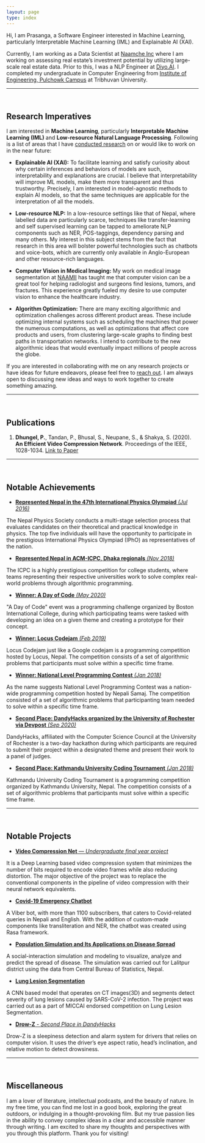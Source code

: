```yaml
---
layout: page
type: index
---
```


Hi, I am Prasanga, a Software Engineer interested in Machine Learning, particularly Interpretable Machine Learning (IML) and Explainable AI (XAI). 

Currently, I am working as a Data Scientist at [Naamche Inc](https://www.naamche.com) where I am working on assessing real estate’s investment potential by utilizing large-scale real estate data. Prior to this, I was a NLP Engineer at [Diyo.AI](https://diyo.ai/). I completed my undergraduate in Computer Engineering from [Institute of Engineering, Pulchowk Campus](https://pcampus.edu.np/) at Tribhuvan University.

---
<br />

## Research Imperatives

I am interested in **Machine Learning**, particularly **Interpretable Machine Learning (IML)** and **Low-resource Natural Language Processing**. Following is a list of areas that I have [conducted research](/publications.md) on or would like to work on in the near future:

- **Explainable AI (XAI):** To facilitate learning and satisfy curiosity about why certain inferences and behaviors of models are such, interpretability and explanations are crucial. I believe that interpretability will improve ML models, make them more transparent and thus trustworthy. Precisely, I am interested in model-agnostic methods to explain AI models, so that the same techniques are applicable for the interpretation of all the models. 

- **Low-resource NLP:** In a low-resource settings like that of Nepal, where labelled data are particularly scarce, techniques like transfer-learning and self supervised learning can be tapped to ameliorate NLP components such as NER, POS-taggings, dependency parsing and many others. My interest in this subject stems from the fact that research in this area will bolster powerful technologies such as chatbots and voice-bots, which are currently only available in Anglo-European and other resource-rich languages.

- **Computer Vision in Medical Imaging:** My work on medical image segmentation at [NAAMII](https://www.naamii.org.np/) has taught me that computer vision can be a great tool for helping radiologist and surgeons find lesions, tumors, and fractures. This experience greatly fueled my desire to use computer vision to enhance the healthcare industry.

- **Algorithm Optimization:** There are many exciting algorithmic and optimization challenges across different product areas. These include optimizing internal systems such as scheduling the machines that power the numerous computations, as well as optimizations that affect core products and users, from clustering large-scale graphs to finding best paths in transportation networks. I intend to contribute to the new algorithmic ideas that would eventually impact millions of people across the globe.

If you are interested in collaborating with me on any research projects or have ideas for future endeavors, please feel free to [reach out](/contact.md). I am always open to discussing new ideas and ways to work together to create something amazing.

---
<br />

## Publications

1. **Dhungel, P.**, Tandan, P., Bhusal, S., Neupane, S., & Shakya, S. (2020). **An Efficient Video Compression Network**. Proceedings of the IEEE, 1028-1034. [Link to Paper](https://www.researchgate.net/publication/349802209_An_Efficient_Video_Compression_Network#read)

---
<br />

## Notable Achievements

- [**Represented Nepal in the 47th International Physics Olympiad** *(Jul 2016)*](/achievements/physics_olympiad)

The Nepal Physics Society conducts a multi-stage selection process that evaluates candidates on their theoretical and practical knowledge in physics. The top five individuals will have the opportunity to participate in the prestigious International Physics Olympiad (IPhO) as representatives of the nation.

- [**Represented Nepal in ACM-ICPC, Dhaka regionals** *(Nov 2018)*](/achievements/icpc)

The ICPC is a highly prestigious competition for college students, where teams representing their respective universities work to solve complex real-world problems through algorithmic programming.

- [**Winner: A Day of Code** *(May 2020)*](/achievements/a_day_of_code)

"A Day of Code" event was a programming challenge organized by Boston International College, during which participating teams were tasked with developing an idea on a given theme and creating a prototype for their concept.

- [**Winner: Locus Codejam** *(Feb 2019)*](/achievements/locus_codejam)

Locus Codejam just like a Google codejam is a programming competition hosted by Locus, Nepal. The competition consists of a set of algorithmic problems that participants must solve within a specific time frame.

- [**Winner: National Level Programming Contest** *(Jan 2018)*](/achievements/cp_contest)

As the name suggests National Level Programming Contest was a nation-wide programming competition hosted by Nepali Samaj. The competition consisted of a set of algorithmic problems that participanting team needed to solve within a specific time frame.

- [**Second Place: DandyHacks organized by the University of Rochester via Devpost** *(Sep 2020)*](/achievements/dandy_hacks)

DandyHacks, affiliated with the Computer Science Council at the University of Rochester is a two-day hackathon during which participants are required to submit their project within a designated theme and present their work to a panel of judges.

- [**Second Place: Kathmandu University Coding Tournament** *(Jan 2018)*](/achievements/ku_codes)

Kathmandu University Coding Tournament is a programming competition organized by Kathmandu University, Nepal. The competition consists of a set of algorithmic problems that participants must solve within a specific time frame.

---
<br />

## Notable Projects

- [**Video Compression Net** — *Undergraduate final year project*](https://github.com/tukilabs/Video-Compression-Net)

It is a Deep Learning based video compression system that minimizes the number of bits required to encode video frames while also reducing distortion. The major objective of the project was to replace the conventional components in the pipeline of video compression with their neural network equivalents.

- [**Covid-19 Emergency Chatbot**](https://chats.viber.com/covid-19emergencychatbot)

A Viber bot, with more than 1100 subscribers, that caters to Covid-related queries in Nepali and English. With the addition of custom-made components like transliteration and NER, the chatbot was created using Rasa framework.

- [**Population Simulation and Its Applications on Disease Spread**](https://github.com/prasangadhungel/POPULATION-SIMULATION-AND-ITS-APPLICATIONS-ON-DISEASE-SPREAD)

A social-interaction simulation and modeling to visualize, analyze and predict the spread of disease. The simulation was carried out for Lalitpur district using the data from Central Bureau of Statistics, Nepal.

- [**Lung Lesion Segmentation**](https://github.com/PrasangaDhungel/Medical-Image-Segmentation/)

A CNN based model that operates on CT images(3D) and segments detect severity of lung lesions caused by SARS-CoV-2 infection. The project was carried out as a part of MICCAI endorsed competition on Lung Lesion Segmentation.

- [**Drow-Z** - *Second Place in DandyHacks*](https://devpost.com/software/drow-z)

Drow-Z is a sleepiness detection and alarm system for drivers that relies on computer vision. It uses the driver’s eye aspect ratio, head’s inclination, and relative motion to detect drowsiness.

---
<br />

## Miscellaneous

I am a lover of literature, intellectual podcasts, and the beauty of nature. In my free time, you can find me lost in a good book, exploring the great outdoors, or indulging in a thought-provoking film. But my true passion lies in the ability to convey complex ideas in a clear and accessible manner through writing. I am excited to share my thoughts and perspectives with you through this platform. Thank you for visiting!